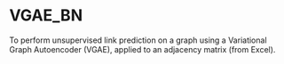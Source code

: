 # VGAE_BN
To perform unsupervised link prediction on a graph using a Variational Graph Autoencoder (VGAE), applied to an adjacency matrix (from Excel).
